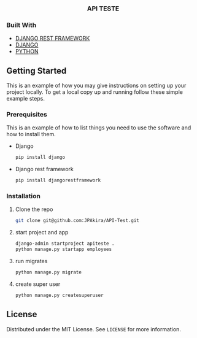 
  <h3 align="center">API TESTE</h3>

### Built With

* [DJANGO REST FRAMEWORK](https://www.django-rest-framework.org/)
* [DJANGO](https://docs.djangoproject.com/en/4.0/)
* [PYTHON](https://docs.python.org/3/)



<!-- GETTING STARTED -->
## Getting Started

This is an example of how you may give instructions on setting up your project locally.
To get a local copy up and running follow these simple example steps.

### Prerequisites

This is an example of how to list things you need to use the software and how to install them.
* Django
  ```sh
  pip install django
  ```
* Django rest framework
  ```sh
  pip install djangorestframework
  ```
  
### Installation

1. Clone the repo
   ```sh
   git clone git@github.com:JPAkira/API-Test.git
   ```
2. start project and app
   ```sh
   django-admin startproject apiteste .
   python manage.py startapp employees
   ```
3. run migrates
   ```sh
   python manage.py migrate
   ```
   
3. create super user
   ```sh
   python manage.py createsuperuser
   ```


<!-- LICENSE -->
## License

Distributed under the MIT License. See `LICENSE` for more information.


